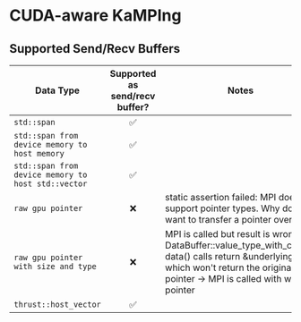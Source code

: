 # CUDA-aware KaMPIng

## Supported Send/Recv Buffers 
| Data Type   | Supported as send/recv buffer? | Notes                |
|-------------|:------------------:|----------------------|
| `std::span`       | ✅                 |                      |
| `std::span from device memory to host memory`       | ✅                 |                      |
| `std::span from device memory to host std::vector`       | ✅                 |                      |
| `raw gpu pointer`     | ❌                 |static assertion failed: MPI does not support pointer types. Why do you want to transfer a pointer over MPI?|     
| `raw gpu pointer with size and type`     | ❌                 |MPI is called but result is wrong: DataBuffer::value_type_with_const* data() calls return &underlying() which won't return the original gpu pointer -> MPI is called with wrong pointer|                           
| `thrust::host_vector` | ✅                 |                      |


